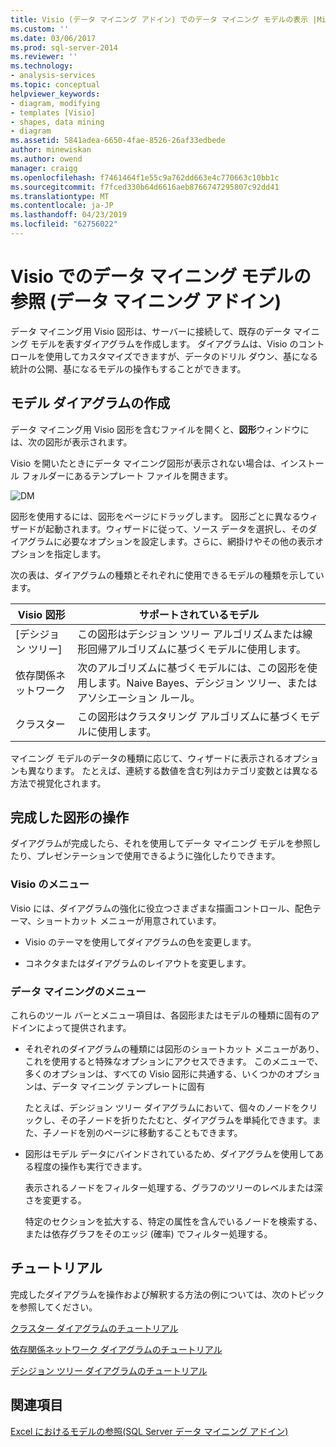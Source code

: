 ```yaml
---
title: Visio (データ マイニング アドイン) でのデータ マイニング モデルの表示 |Microsoft Docs
ms.custom: ''
ms.date: 03/06/2017
ms.prod: sql-server-2014
ms.reviewer: ''
ms.technology:
- analysis-services
ms.topic: conceptual
helpviewer_keywords:
- diagram, modifying
- templates [Visio]
- shapes, data mining
- diagram
ms.assetid: 5841adea-6650-4fae-8526-26af33edbede
author: minewiskan
ms.author: owend
manager: craigg
ms.openlocfilehash: f7461464f1e55c9a762dd663e4c770663c10bb1c
ms.sourcegitcommit: f7fced330b64d6616aeb8766747295807c92dd41
ms.translationtype: MT
ms.contentlocale: ja-JP
ms.lasthandoff: 04/23/2019
ms.locfileid: "62756022"
---
```

# <a name="viewing-data-mining-models-in-visio-data-mining-add-ins"></a>Visio でのデータ マイニング モデルの参照 (データ マイニング アドイン)
  データ マイニング用 Visio 図形は、サーバーに接続して、既存のデータ マイニング モデルを表すダイアグラムを作成します。 ダイアグラムは、Visio のコントロールを使用してカスタマイズできますが、データのドリル ダウン、基になる統計の公開、基になるモデルの操作もすることができます。  
  
## <a name="building-a-model-diagram"></a>モデル ダイアグラムの作成  
 データ マイニング用 Visio 図形を含むファイルを開くと、**図形**ウィンドウには、次の図形が表示されます。  
  
 Visio を開いたときにデータ マイニング図形が表示されない場合は、インストール フォルダーにあるテンプレート ファイルを開きます。  
  
 ![DM](media/dm-stencil.gif "DM")  
  
 図形を使用するには、図形をページにドラッグします。 図形ごとに異なるウィザードが起動されます。ウィザードに従って、ソース データを選択し、そのダイアグラムに必要なオプションを設定します。さらに、網掛けやその他の表示オプションを指定します。  
  
 次の表は、ダイアグラムの種類とそれぞれに使用できるモデルの種類を示しています。  
  
|Visio 図形|サポートされているモデル|  
|-----------------|----------------------|  
|[デシジョン ツリー]|この図形はデシジョン ツリー アルゴリズムまたは線形回帰アルゴリズムに基づくモデルに使用します。|  
|依存関係ネットワーク|次のアルゴリズムに基づくモデルには、この図形を使用します。Naive Bayes、デシジョン ツリー、またはアソシエーション ルール。|  
|クラスター|この図形はクラスタリング アルゴリズムに基づくモデルに使用します。|  
  
 マイニング モデルのデータの種類に応じて、ウィザードに表示されるオプションも異なります。 たとえば、連続する数値を含む列はカテゴリ変数とは異なる方法で視覚化されます。  
  
## <a name="working-with-completed-shapes"></a>完成した図形の操作  
 ダイアグラムが完成したら、それを使用してデータ マイニング モデルを参照したり、プレゼンテーションで使用できるように強化したりできます。  
  
### <a name="visio-menus"></a>Visio のメニュー  
 Visio には、ダイアグラムの強化に役立つさまざまな描画コントロール、配色テーマ、ショートカット メニューが用意されています。  
  
-   Visio のテーマを使用してダイアグラムの色を変更します。  
  
-   コネクタまたはダイアグラムのレイアウトを変更します。  
  
### <a name="data-mining-menus"></a>データ マイニングのメニュー  
 これらのツール バーとメニュー項目は、各図形またはモデルの種類に固有のアドインによって提供されます。  
  
-   それぞれのダイアグラムの種類には図形のショートカット メニューがあり、これを使用すると特殊なオプションにアクセスできます。 このメニューで、多くのオプションは、すべての Visio 図形に共通する、いくつかのオプションは、データ マイニング テンプレートに固有  
  
     たとえば、デシジョン ツリー ダイアグラムにおいて、個々のノードをクリックし、その子ノードを折りたたむと、ダイアグラムを単純化できます。また、子ノードを別のページに移動することもできます。  
  
-   図形はモデル データにバインドされているため、ダイアグラムを使用してある程度の操作も実行できます。  
  
     表示されるノードをフィルター処理する、グラフのツリーのレベルまたは深さを変更する。  
  
     特定のセクションを拡大する、特定の属性を含んでいるノードを検索する、または依存グラフをそのエッジ (確率) でフィルター処理する。  
  
## <a name="walkthroughs"></a>チュートリアル  
 完成したダイアグラムを操作および解釈する方法の例については、次のトピックを参照してください。  
  
 [クラスター ダイアグラムのチュートリアル](cluster-diagram-walkthrough-data-mining-add-ins.md)  
  
 [依存関係ネットワーク ダイアグラムのチュートリアル](dependency-network-diagram-walkthrough-data-mining-add-ins.md)  
  
 [デシジョン ツリー ダイアグラムのチュートリアル](decision-tree-diagram-walkthrough-data-mining-add-ins.md)  
  
## <a name="see-also"></a>関連項目  
 [Excel におけるモデルの参照&#40;SQL Server データ マイニング アドイン&#41;](browsing-models-in-excel-sql-server-data-mining-add-ins.md)  
  
  
